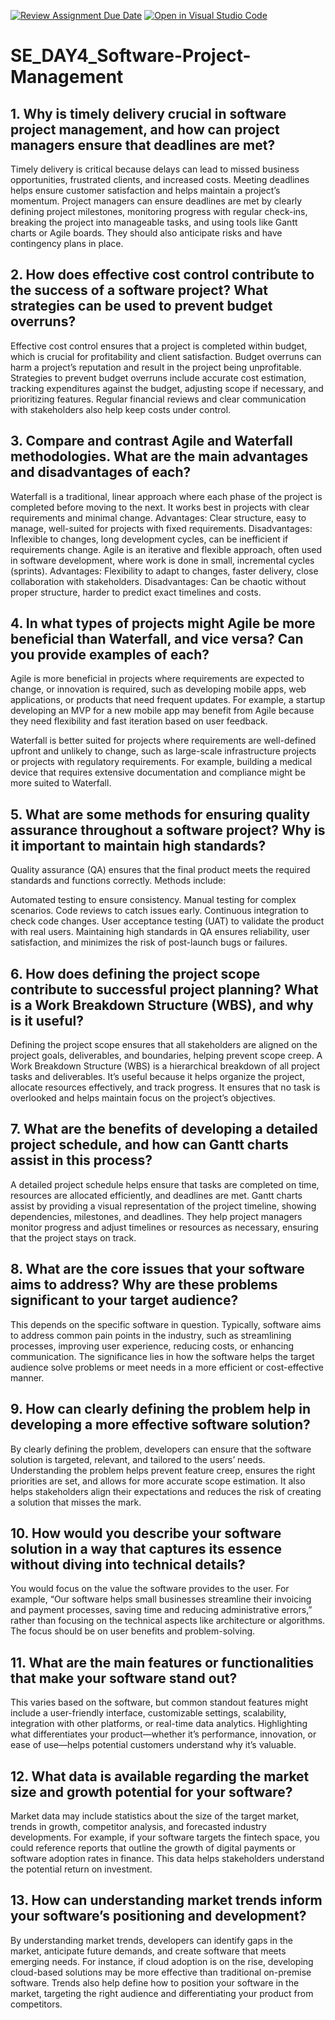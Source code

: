[![Review Assignment Due Date](https://classroom.github.com/assets/deadline-readme-button-22041afd0340ce965d47ae6ef1cefeee28c7c493a6346c4f15d667ab976d596c.svg)](https://classroom.github.com/a/9pw6JKcu)
[![Open in Visual Studio Code](https://classroom.github.com/assets/open-in-vscode-2e0aaae1b6195c2367325f4f02e2d04e9abb55f0b24a779b69b11b9e10269abc.svg)](https://classroom.github.com/online_ide?assignment_repo_id=18501641&assignment_repo_type=AssignmentRepo)
# SE_DAY4_Software-Project-Management
## 1. Why is timely delivery crucial in software project management, and how can project managers ensure that deadlines are met?
Timely delivery is critical because delays can lead to missed business opportunities, frustrated clients, and increased costs. Meeting deadlines helps ensure customer satisfaction and helps maintain a project’s momentum. Project managers can ensure deadlines are met by clearly defining project milestones, monitoring progress with regular check-ins, breaking the project into manageable tasks, and using tools like Gantt charts or Agile boards. They should also anticipate risks and have contingency plans in place.
## 2. How does effective cost control contribute to the success of a software project? What strategies can be used to prevent budget overruns?
Effective cost control ensures that a project is completed within budget, which is crucial for profitability and client satisfaction. Budget overruns can harm a project’s reputation and result in the project being unprofitable. Strategies to prevent budget overruns include accurate cost estimation, tracking expenditures against the budget, adjusting scope if necessary, and prioritizing features. Regular financial reviews and clear communication with stakeholders also help keep costs under control.
## 3. Compare and contrast Agile and Waterfall methodologies. What are the main advantages and disadvantages of each?
Waterfall is a traditional, linear approach where each phase of the project is completed before moving to the next. It works best in projects with clear requirements and minimal change.
Advantages: Clear structure, easy to manage, well-suited for projects with fixed requirements.
Disadvantages: Inflexible to changes, long development cycles, can be inefficient if requirements change.
Agile is an iterative and flexible approach, often used in software development, where work is done in small, incremental cycles (sprints).
Advantages: Flexibility to adapt to changes, faster delivery, close collaboration with stakeholders.
Disadvantages: Can be chaotic without proper structure, harder to predict exact timelines and costs.
## 4. In what types of projects might Agile be more beneficial than Waterfall, and vice versa? Can you provide examples of each?
Agile is more beneficial in projects where requirements are expected to change, or innovation is required, such as developing mobile apps, web applications, or products that need frequent updates. For example, a startup developing an MVP for a new mobile app may benefit from Agile because they need flexibility and fast iteration based on user feedback.

Waterfall is better suited for projects where requirements are well-defined upfront and unlikely to change, such as large-scale infrastructure projects or projects with regulatory requirements. For example, building a medical device that requires extensive documentation and compliance might be more suited to Waterfall.
## 5. What are some methods for ensuring quality assurance throughout a software project? Why is it important to maintain high standards?
Quality assurance (QA) ensures that the final product meets the required standards and functions correctly. Methods include:

Automated testing to ensure consistency.
Manual testing for complex scenarios.
Code reviews to catch issues early.
Continuous integration to check code changes.
User acceptance testing (UAT) to validate the product with real users.
Maintaining high standards in QA ensures reliability, user satisfaction, and minimizes the risk of post-launch bugs or failures.
## 6. How does defining the project scope contribute to successful project planning? What is a Work Breakdown Structure (WBS), and why is it useful?
Defining the project scope ensures that all stakeholders are aligned on the project goals, deliverables, and boundaries, helping prevent scope creep. A Work Breakdown Structure (WBS) is a hierarchical breakdown of all project tasks and deliverables. It’s useful because it helps organize the project, allocate resources effectively, and track progress. It ensures that no task is overlooked and helps maintain focus on the project’s objectives.
## 7. What are the benefits of developing a detailed project schedule, and how can Gantt charts assist in this process?
A detailed project schedule helps ensure that tasks are completed on time, resources are allocated efficiently, and deadlines are met. Gantt charts assist by providing a visual representation of the project timeline, showing dependencies, milestones, and deadlines. They help project managers monitor progress and adjust timelines or resources as necessary, ensuring that the project stays on track.
## 8. What are the core issues that your software aims to address? Why are these problems significant to your target audience?
This depends on the specific software in question. Typically, software aims to address common pain points in the industry, such as streamlining processes, improving user experience, reducing costs, or enhancing communication. The significance lies in how the software helps the target audience solve problems or meet needs in a more efficient or cost-effective manner.
## 9. How can clearly defining the problem help in developing a more effective software solution?
By clearly defining the problem, developers can ensure that the software solution is targeted, relevant, and tailored to the users’ needs. Understanding the problem helps prevent feature creep, ensures the right priorities are set, and allows for more accurate scope estimation. It also helps stakeholders align their expectations and reduces the risk of creating a solution that misses the mark.
## 10. How would you describe your software solution in a way that captures its essence without diving into technical details?
You would focus on the value the software provides to the user. For example, “Our software helps small businesses streamline their invoicing and payment processes, saving time and reducing administrative errors,” rather than focusing on the technical aspects like architecture or algorithms. The focus should be on user benefits and problem-solving.
## 11. What are the main features or functionalities that make your software stand out?
This varies based on the software, but common standout features might include a user-friendly interface, customizable settings, scalability, integration with other platforms, or real-time data analytics. Highlighting what differentiates your product—whether it’s performance, innovation, or ease of use—helps potential customers understand why it’s valuable.
## 12. What data is available regarding the market size and growth potential for your software?
Market data may include statistics about the size of the target market, trends in growth, competitor analysis, and forecasted industry developments. For example, if your software targets the fintech space, you could reference reports that outline the growth of digital payments or software adoption rates in finance. This data helps stakeholders understand the potential return on investment.
## 13. How can understanding market trends inform your software’s positioning and development?
By understanding market trends, developers can identify gaps in the market, anticipate future demands, and create software that meets emerging needs. For instance, if cloud adoption is on the rise, developing cloud-based solutions may be more effective than traditional on-premise software. Trends also help define how to position your software in the market, targeting the right audience and differentiating your product from competitors.
